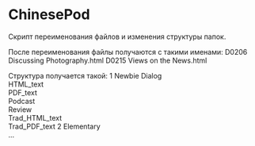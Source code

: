 ChinesePod
==========

Скрипт переименования файлов и изменения структуры папок.

После переименования файлы получаются с такими именами:
 D0206 Discussing Photography.html
 D0215 Views on the News.html

Структура получается такой:
1 Newbie
    Dialog  
    HTML_text  
    PDF_text  
    Podcast  
    Review  
    Trad_HTML_text  
    Trad_PDF_text
2 Elementary  
    ...
